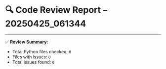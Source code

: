 # 🔍 Code Review Report – 20250425_061344

---

✅ **Review Summary:**
- Total Python files checked: `0`
- Files with issues: `0`
- Total issues found: `0`
